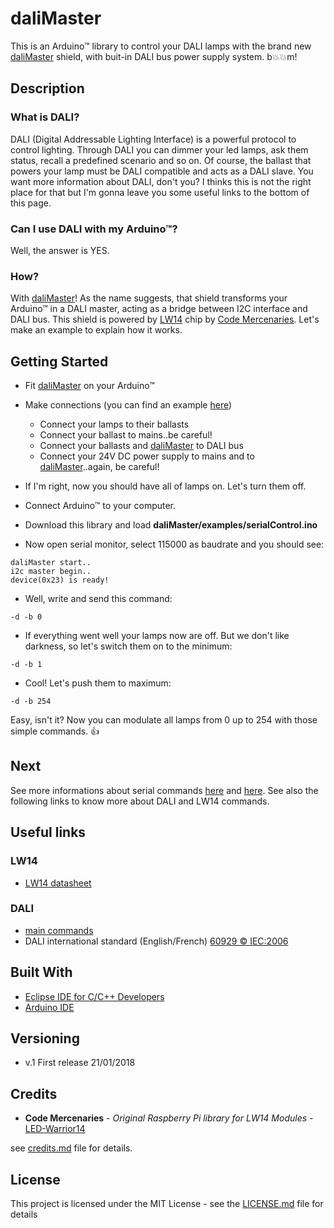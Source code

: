 # daliMaster

This is an Arduino™ library to control your DALI lamps with the brand new [daliMaster](www.ebay.d) shield, with buit-in DALI bus power supply system. b:boom::boom:m!

## Description

### What is DALI?

DALI (Digital Addressable Lighting Interface) is a powerful protocol to control lighting. Through DALI you can dimmer your led lamps, ask them status, recall a predefined scenario and so on. Of course, the ballast that powers your lamp must be DALI compatible and acts as a DALI slave. You want more information about DALI, don't you? I thinks this is not the right place for that but I'm gonna leave you some useful links to the bottom of this page.

### Can I use DALI with my Arduino™?

Well, the answer is YES.

### How?

With [daliMaster](www.ebay.d)! As the name suggests, that shield transforms your Arduino™ in a DALI master, acting as a bridge between I2C interface and DALI bus. This shield is powered by [LW14](http://shop.codemercs.com/media/files_public/okutobbwyxn/LW14_Datasheet.pdf) chip by [Code Mercenaries](https://www.codemercs.com/en/). Let's make an example to explain how it works.

## Getting Started

* Fit [daliMaster](www.ebay.d) on your Arduino™

* Make connections (you can find an example [here](schema.jpeg))
  * Connect your lamps to their ballasts
  * Connect your ballast to mains..be careful!
  * Connect your ballasts and [daliMaster](www.ebay.d) to DALI bus
  * Connect your 24V DC power supply to mains and to [daliMaster](www.ebay.d)..again, be careful!

* If I'm right, now you should have all of lamps on. Let's turn them off.

* Connect Arduino™ to your computer.

* Download this library and load **daliMaster/examples/serialControl.ino**

* Now open serial monitor, select 115000 as baudrate and you should see:
```
daliMaster start..
i2c master begin..
device(0x23) is ready!
```
* Well, write and send this command:
```
-d -b 0
```
* If everything went well your lamps now are off. But we don't like darkness, so let's switch them on to the minimum:
```
-d -b 1
```
* Cool! Let's push them to maximum:
```
-d -b 254
```
Easy, isn't it? Now you can modulate all lamps from 0 up to 254 with those simple commands. :thumbsup:

## Next

See more informations about serial commands [here](/) and [here](daliCommands.h). See also the following links to know more about DALI and LW14 commands.

## Useful links

### LW14
* [LW14 datasheet](http://shop.codemercs.com/media/files_public/okutobbwyxn/LW14_Datasheet.pdf)

### DALI
* [main commands](http://www.tanzolab.it/www/CM3-HOME_test/dali_commands.pdf)
* DALI international standard (English/French) [60929 © IEC:2006](http://jnhb.fszjzx.com/upload/biaozhun/pdf/IEC60929Y2006.PDF)

## Built With

* [Eclipse IDE for C/C++ Developers](https://www.eclipse.org/downloads/packages/eclipse-ide-cc-developers/lunar)
* [Arduino IDE](https://www.arduino.cc/en/main/software)

## Versioning

* v.1 First release 21/01/2018

## Credits

* **Code Mercenaries** - *Original Raspberry Pi library for LW14 Modules* - [LED-Warrior14](https://www.codemercs.com/en/33-led-warrior/270-led-warrior14-2)

see [credits.md](credits.md) file for details.

## License

This project is licensed under the MIT License - see the [LICENSE.md](LICENSE.md) file for details
